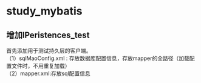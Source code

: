 # study_mybatis

## 增加IPeristences_test
首先添加用于测试持久层的客户端。  
（1）sqlMaoConfig.xml : 存放数据库配置信息，存放mapper的全路径（加载配置文件时，不用重复加载）  
（2）mapper.xml:存放sql配置信息  

